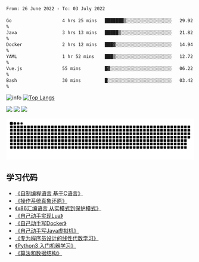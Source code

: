 <!--START_SECTION:waka-->

```text
From: 26 June 2022 - To: 03 July 2022

Go                   4 hrs 25 mins   ███████▒░░░░░░░░░░░░░░░░░   29.92 %
Java                 3 hrs 13 mins   █████▒░░░░░░░░░░░░░░░░░░░   21.82 %
Docker               2 hrs 12 mins   ███▓░░░░░░░░░░░░░░░░░░░░░   14.94 %
YAML                 1 hr 52 mins    ███▒░░░░░░░░░░░░░░░░░░░░░   12.72 %
Vue.js               55 mins         █▓░░░░░░░░░░░░░░░░░░░░░░░   06.22 %
Bash                 30 mins         █░░░░░░░░░░░░░░░░░░░░░░░░   03.42 %
```

<!--END_SECTION:waka-->

![info](https://github-readme-stats.vercel.app/api?username=chenlingmin&show_icons=true&count_private=true&hide=prs&theme=default_repocard)
[![Top Langs](https://github-readme-stats.vercel.app/api/top-langs/?username=chenlingmin&layout=compact)](https://github.com/anuraghazra/github-readme-stats)


[![](https://img.shields.io/badge/OS-Arch%20Linux-33aadd?style=flat-square&logo=arch-linux&logoColor=ffffff)](https://www.archlinux.org/)
[![](https://img.shields.io/badge/macOS-Hackintosh-292e33?style=flat-square&logo=apple&logoColor=ffffff)](https://www.tonymacx86.com/)
![](https://visitor-badge.glitch.me/badge?page_id=CasterWx.readme)

![](https://raw.githubusercontent.com/chenlingmin/chenlingmin/main/assets/github-contribution-grid-snake.svg)  

## 学习代码

* [《自制编程语言 基于C语言》](https://github.com/chenlingmin/sparrow)
* [《操作系统真象还原》](https://github.com/chenlingmin/os-learn)
* [《x86汇编语言 从实模式到保护模式》](https://github.com/chenlingmin/x86_assembly)
* [《自己动手实现Lua》](https://github.com/chenlingmin/luago)
* [《自己动手写Docker》](https://github.com/chenlingmin/mydocker)
* [《自己动手写Java虚拟机》](https://github.com/chenlingmin/jvmgo)
* [《专为程序员设计的线性代数学习》](https://github.com/chenlingmin/Play-with-Linear-Algebra)
* [《Python3 入门机器学习》](https://github.com/chenlingmin/python3-ml)
* [《算法和数据结构》](https://github.com/chenlingmin/algorithms)
